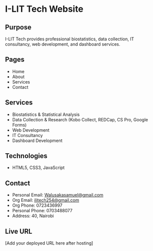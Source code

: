 # I-LIT Tech Website

## Purpose
I-LIT Tech provides professional biostatistics, data collection, IT consultancy, web development, and dashboard services.  

## Pages
- Home
- About
- Services
- Contact

## Services
- Biostatistics & Statistical Analysis
- Data Collection & Research (Kobo Collect, REDCap, CS Pro, Google Forms)
- Web Development
- IT Consultancy
- Dashboard Development

## Technologies
- HTML5, CSS3, JavaScript

## Contact
- Personal Email: Walusakasamuel@gmail.com
- Org Email: ilitech254@gmail.com
- Org Phone: 0723436997
- Personal Phone: 0703488077
- Address: 40, Nairobi

## Live URL
[Add your deployed URL here after hosting]

